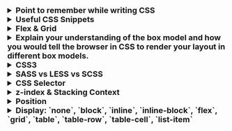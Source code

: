<details >
 <summary style="font-size: large; font-weight: bold">Point to remember while writing CSS</summary>

### `height` & `width`

- **Thumb rule** - Always set height/width of parent container first only when required,
  first always try to solve using whatever default html is providing.

- **Overflow** - After first rule check where you need to set `height` / `width`, use
  things like % instead of unit then use `overflow: auto`. In case of long word don't use
  `overflow` instead use things like `word-break`

A very good example is `product-chat` app here: https://github.com/anjaysahoo/mini-apps/tree/master/product-chat

### `<img/>`

- For different image size to be shown consistently of uniform size use things like `min-width`
- Read this for optimize image loading: https://www.builder.io/blog/fast-images
</details>




<details >
 <summary style="font-size: large; font-weight: bold">Useful CSS Snippets</summary>

1. Always apply below css in root css file of project, putting it any where will not work

https://www.greatfrontend.com/questions/quiz/what-does-box-sizing-border-box-do-what-are-its-advantages?format=quiz
```css
*{
  box-sizing: border-box;/*So that padding & border are considered in height*/
}
```

2. Remove default style of button disabled. Put below CSS in class which is applied to the respective button
```css
.overriding-class-of-button {
   color: inherit;
}
```

</details>



<details >
 <summary style="font-size: large; font-weight: bold">Flex & Grid</summary>

### Flex

1. Flex-basis: It is like how much width you want to give to a box
   1. By default, it is `auto`(space taken is dependent on whatever value is defined for that element)
2. Flex-Grow: `1` means grow whatever available space, `0` means don't grow
3. Flex-shrink: `1` means shrink as much as possible, `0` means don't shrink
```css
/* Three values: flex-grow | flex-shrink | flex-basis */
flex: 2 2 10%;

/* Default value */
flex: initial; /* 0 1 auto */

/* Keyword value */
flex: none; /* 0 0 auto */

/* One value, unitless number: flex-grow
flex-basis is then equal to 0%. */
flex: 2; /* 2 1 0% */

/* One value, width/height: flex-basis */
flex: auto; /* 1 1 auto */
flex: 10em; /* 1 1 10em */
flex: 30%;
flex: min-content;

/* Two values: flex-grow | flex-basis */
flex: 1 30px; /* 1 1 30px */

/* Two values: flex-grow | flex-shrink */
flex: 2 2; /* 2 2 0% */

```

Short Video Explanation: https://youtu.be/1zKX71GYisE?si=OyuV4mzevtMUsCuN&t=375

### Grid

https://fireship.io/lessons/three-responsive-css-grid-layouts/

```css
.basic-grid {
    display: grid;
    gap: 1rem;
    grid-template-columns: repeat(auto-fill, minmax(240px, 1fr));
 }
```

</details>





<details >
 <summary style="font-size: large; font-weight: bold">Explain your understanding of the box model and how you would tell the browser in CSS to render your layout in different box models.</summary>

### Always apply below css in root css file of project, putting it any where will not work

```css
*{
  box-sizing: border-box;/*So that padding & border are considered in height*/
}
```

| Property  | `box-sizing: content-box` (default) | `box-sizing: border-box` |
| --------- | ----------------------------------- | ------------------------ |
| content   | Yes                                 | Yes                      |
| `padding` | No                                  | Yes                      |
| `border`  | No                                  | Yes                      |
| `margin`  | No                                  | No                       |

- https://www.greatfrontend.com/questions/quiz/what-does-box-sizing-border-box-do-what-are-its-advantages?format=quiz
- https://www.greatfrontend.com/questions/quiz/what-does-box-sizing-border-box-do-what-are-its-advantages?practice=practice&tab=quiz

The CSS box model describes the rectangular boxes that are generated for elements in the document tree and laid out according to the visual formatting model. Each box has a content area (e.g. text, an image, etc.) and optional surrounding `padding`, `border`, and `margin` areas.

The CSS box model is responsible for calculating:

- How much space a block element takes up.
- Whether or not borders and/or margins overlap, or collapse.
- A box's dimensions.

## Box Model Rules

- The dimensions of a block element are calculated by `width`, `height`, `padding`s, and `border`s.
- If no `height` is specified, a block element will be as high as the content it contains, plus `padding` (unless there are floats, for which, see [describe floats and how they work](/questions/quiz/describe-floats-and-how-they-work)).
- If no `width` is specified, a non-`float`-ed block element will expand to fit the width of its parent minus the `padding`, unless it has a `max-width` property set, in which case it will be no wider than the specified maximum width.
   - Some block-level elements (e.g. `table`, `figure`, and `input`) have inherent or default width values, and may not expand to fill the full width of their parent container.
   - Note: `span` is an inline-level element and does not have a default width, so it will not expand to fit.
- The `height` of an element is calculated by the content's `height`.
- The `width` of an element is calculated by the content's `width`.
- By default (`box-sizing: content-box`), `padding`s and `border`s are not part of the `width` and `height` of an element.

Note that `margin`s are not counted towards the actual size of the box. It affects the total space that the box will take up on the page, but only the space outside the box. The box's area stops at the `border` — it does not extend into the `margin`.

## Extra

Look up the `box-sizing` property, which affects how the total heights and widths of elements are calculated.

- `box-sizing: content-box`: This is the default value of `box-sizing` and adheres to the rules above.
- `box-sizing: border-box`: The `width` and `height` will include the content, padding and border, but not including the margin. This is a much more intuitive way to think about boxes and hence many CSS frameworks (e.g. Bootstrap, Tailwind, Bulma) set `* { box-sizing: border-box; }` globally, so that all elements use such a box model by default. See the [question on `box-sizing: border-box`](/questions/quiz/what-does-box-sizing-border-box-do-what-are-its-advantages) for more information.

## References

- [The box model | MDN](https://developer.mozilla.org/en-US/docs/Learn/CSS/Building_blocks/The_box_model#the_standard_css_box_model)

</details>




<details >
 <summary style="font-size: large; font-weight: bold">CSS3</summary>

![img.png](img.png)

- Rounded Corners and Gradients. When CSS was released, developers used design images to create rounded corners with different gradients and structures
- Pseudo-classes. CSS supports pseudo-classes that let developers define a particular state of an HTML element. For example, developers can use the pseudo-class to highlight the links on a web page that a user has already clicked on or style an HTML element when the user's mouse hovers over it.
![img_1.png](img_1.png)
- https://www.simplilearn.com/difference-between-css-and-css3-article#:~:text=CSS3%20features%20the%20Selector%20concept,be%20applied%20to%20CSS%20styles.
</details>


<details >
 <summary style="font-size: large; font-weight: bold">SASS vs LESS vs SCSS</summary>

https://www.greatfrontend.com/questions/quiz/what-are-the-advantages-disadvantages-of-using-css-preprocessors

LESS stands for Leaner Style Sheets. It is a backward-compatible language extension for CSS. It allows us to use features like variables, nesting, mixins, etc, all in a CSS-compatible syntax. LESS is influenced by SASS and has influenced the newer “SCSS” syntax of SASS. LESS was used in Bootstrap 3 but was replaced by SASS in Bootstrap 4.

SASS (Syntactically Awesome Stylesheets), SCSS (Sassy CSS), and LESS (Leaner Style Sheets) are all CSS preprocessors that help in writing more maintainable and reusable CSS code. Here’s a detailed explanation of each with examples:

100 seconds short video: https://www.youtube.com/watch?v=akDIJa0AP5c&t=14s

### 1. SASS (Syntactically Awesome Stylesheets)

**SASS** is the original syntax of the SASS preprocessor. It uses indentation rather than braces and semicolons, making it cleaner and shorter.

#### Example
```sass
// Variables
$primary-color: #333

// Mixin
@mixin border-radius($radius) 
  -webkit-border-radius: $radius
  -moz-border-radius: $radius
  border-radius: $radius

// Nesting
nav 
  ul 
    margin: 0
    padding: 0
    list-style: none
  
  li 
    display: inline-block
    
  a 
    display: block
    padding: 6px 12px
    text-decoration: none

// Using mixin
.box 
  @include border-radius(10px)
  background: $primary-color
  color: #fff
  padding: 10px
```

#### SASS Functions
![img_2.png](img_2.png)
![img_3.png](img_3.png)



### 2. SCSS (Sassy CSS)

**SCSS** is a newer syntax of SASS and is fully compatible with CSS syntax. It uses braces and semicolons, making it easier for developers familiar with CSS to pick up.

#### Example
```scss
// Variables
$primary-color: #333;

// Mixin
@mixin border-radius($radius) {
  -webkit-border-radius: $radius;
  -moz-border-radius: $radius;
  border-radius: $radius;
}

// Nesting
nav {
  ul {
    margin: 0;
    padding: 0;
    list-style: none;
  }

  li {
    display: inline-block;
  }

  a {
    display: block;
    padding: 6px 12px;
    text-decoration: none;
  }
}

// Using mixin
.box {
  @include border-radius(10px);
  background: $primary-color;
  color: #fff;
  padding: 10px;
}
```

### 3. LESS (Leaner Style Sheets)

**LESS** is another CSS preprocessor similar to SASS/SCSS but with its own syntax and features. LESS is written in JavaScript and can be run on the client-side or server-side.

#### Example
```less
// Variables
@primary-color: #333;

// Mixin
.border-radius(@radius) {
  -webkit-border-radius: @radius;
  -moz-border-radius: @radius;
  border-radius: @radius;
}

// Nesting
nav {
  ul {
    margin: 0;
    padding: 0;
    list-style: none;
  }

  li {
    display: inline-block;
  }

  a {
    display: block;
    padding: 6px 12px;
    text-decoration: none;
  }
}

// Using mixin
.box {
  .border-radius(10px);
  background: @primary-color;
  color: #fff;
  padding: 10px;
}
```

### Key Differences

1. **Syntax**:
    - SASS uses indentation-based syntax without braces and semicolons.
    - SCSS uses CSS-like syntax with braces and semicolons.
    - LESS uses a syntax similar to SCSS but with some differences in features and functions.

2. **Features**:
    - All preprocessors support variables, nesting, mixins, and functions.
    - SASS/SCSS and LESS have different implementations and additional features (like loops and conditionals).

3. **Compatibility**:
    - SCSS is fully compatible with CSS, making it easier to transition from CSS.
    - LESS also supports a CSS-like syntax but might have some differences in advanced features.

4. **Compilation**:
    - SASS/SCSS is compiled using the Ruby-based `sass` or the Dart-based `dart-sass`.
    - LESS is typically compiled using JavaScript-based tools.
</details>


<details >
 <summary style="font-size: large; font-weight: bold">CSS Selector</summary>
Three basic types: element, class, and ID

1. **What are some of the "gotchas" for writing efficient CSS?**
   Firstly, understand that browsers match selectors from rightmost (key selector) to left. Browsers filter out elements in the DOM according to the key selector and traverse up its parent elements to determine matches. The shorter the length of the selector chain, the faster the browser can determine if that element matches the selector. Hence avoid key selectors that are tag and universal selectors. They match a large number of elements and browsers will have to do more work in determining if the parents do match.

BEM (Block Element Modifier) methodology recommends that everything has a single class, and, where you need hierarchy, that gets baked into the name of the class as well, this naturally makes the selector efficient and easy to override.

Be aware of which CSS properties trigger reflow, repaint, and compositing. Avoid writing styles that change the layout (trigger reflow) where possible.

https://www.greatfrontend.com/questions/quiz/what-are-some-of-the-gotchas-for-writing-efficient-css

2. **Explain how a browser determines what elements match a CSS selector.**

This question is related to the question about writing efficient CSS. Browsers match selectors from rightmost (key selector) to the left. Browsers filter out elements in the DOM according to the key selector and traverse up its parent elements to determine matches. The shorter the length of the selector chain, the faster the browser can determine if that element matches the selector.

For example, with a selector p span, browsers firstly find all the <span> elements and traverse up its parent all the way up to the root to find the <p> element. For a particular <span>, as soon as it finds a <p>, it knows that the <span> matches the selector, and can stop traversing its parents.
https://www.greatfrontend.com/questions/quiz/explain-how-a-browser-determines-what-elements-match-a-css-selector?format=quiz


https://developer.mozilla.org/en-US/docs/Learn/CSS/Building_blocks/Selectors
https://youtu.be/1h5StQJ8hww?si=Sxyq0sqt-IVHQR7c
</details>






<details >
 <summary style="font-size: large; font-weight: bold">z-index & Stacking Context</summary>

---
title: Describe `z-index` and how stacking context is formed.
---

The `z-index` property in CSS controls the vertical stacking order of elements that overlap. `z-index` only affects positioned elements (elements which have a `position` value which is not `static`) and its descendants or flex items.

Without any `z-index` value, elements stack in the order that they appear in the DOM (the lowest one down at the same hierarchy level appears on top). Elements with non-static positioning (and their children) will always appear on top of elements with default static positioning, regardless of the HTML hierarchy.

A stacking context is an element that contains a set of layers. Within a local stacking context, the `z-index` values of its children are set relative to that element rather than to the document root. Layers outside of that context — i.e. sibling elements of a local stacking context — can't sit between layers within it. **If an element B sits on top of element A, a child element of element A, element C, can never be higher than element B even if element C has a higher `z-index` than element B.**

Each stacking context is self-contained - after the element's contents are stacked, the whole element is considered in the stacking order of the parent stacking context. A handful of CSS properties trigger a new stacking context, such as `opacity` less than 1, `filter` that is not `none`, and `transform` that is not`none`.

_**Note**: What exactly qualifies an element to create a stacking context is listed in this long set of [rules](https://developer.mozilla.org/en-US/docs/Web/CSS/CSS_Positioning/Understanding_z_index/The_stacking_context#The_stacking_context)._

For Video explanation: https://www.youtube.com/watch?v=uS8l4YRXbaw
</details>


<details >
 <summary style="font-size: large; font-weight: bold">Position</summary>

-
![img_4.png](img_4.png)
You always use `absolute` along with `relative` to position element in respect to its parent.

- `relative` alone is not that useful, because if you make something `relative` it just go out of the flow of the page.

https://www.youtube.com/watch?v=jx5jmI0UlXU


A positioned element is an element whose computed `position` property is either `relative`, `absolute`, `fixed` or `sticky`.

- `static`: The default position; the element will flow into the page as it normally would. The `top`, `right`, `bottom`, `left` and `z-index` properties do not apply.
- `relative`: The element's position is adjusted relative to itself, without changing layout (and thus leaving a gap for the element where it would have been had it not been positioned).
- `absolute`: The element is removed from the flow of the page and positioned at a specified position relative to its closest positioned ancestor if any, or otherwise relative to the initial containing block. Absolutely-positioned boxes can have margins, and they do not collapse with any other margins. These elements do not affect the position of other elements.
- `fixed`: The element is removed from the flow of the page and positioned at a specified position relative to the viewport and doesn't move when scrolled.
- `sticky`: Sticky positioning is a hybrid of relative and fixed positioning. The element is treated as `relative` positioned until it crosses a specified threshold, at which point it is treated as `fixed`-positioned.
</details>




<details >
 <summary style="font-size: large; font-weight: bold">Display:  `none`, `block`, `inline`, `inline-block`, `flex`, `grid`, `table`, `table-row`, `table-cell`, `list-item`</summary>

| `display` Value | Description |
| :-- | :-- |
| `none` | Does not display an element (the element no longer affects the layout of the document). All child element are also no longer displayed. The document is rendered as if the element did not exist in the document tree. |
| `block` | The element consumes the whole line in the block direction (which is usually horizontal). |
| `inline` | Elements can be laid out beside each other. |
| `inline-block` | Similar to `inline`, but allows some `block` properties like setting `width` and `height`. |
| `flex` | Behaves as a block-level `flex` container, which can be manipulated using flexbox model. |
| `grid` | Behaves as a block-level `grid` container using grid layout. |
| `table` | Behaves like the `<table>` element. |
| `table-row` | Behaves like the `<tr>` element. |
| `table-cell` | Behaves like the `<td>` element. |
| `list-item` | Behaves like a `<li>` element which allows it to define `list-style-type` and `list-style-position`. |

https://www.greatfrontend.com/questions/quiz/what-is-the-css-display-property-and-can-you-give-a-few-examples-of-its-use?practice=practice&tab=quiz
<details >
 <summary style="font-size: medium; font-weight: bold">What's the difference between `block`, `inline`, and `inline-block`?</summary>

https://youtu.be/x_i2gga-sYg?si=FUEZnOE8iaTnsqpB

### `inline`
1. `Height` and `Width` does not affect inline element. Hence you can see nothing is happening even if height is added here
![img_5.png](img_5.png)
2. But `font-size` is added 
![img_6.png](img_6.png)
3. While `Padding` does get added to element but it does not affect any other element
![img_7.png](img_7.png)

### `inline-block`
To solve above overlap issue with `inline` element using padding we use `inline-block`
![img_8.png](img_8.png)


https://www.greatfrontend.com/questions/quiz/whats-the-difference-between-inline-and-inline-block?practice=practice&tab=quiz

| Property | `block` | `inline-block` | `inline` |
| --- | --- | --- | --- |
| Size | Fills up the width of its parent container. | Depends on content. | Depends on content. |
| Positioning | Start on a new line and tolerates no HTML elements next to it (except when you add `float`) | Flows along with other content and allows other elements beside it. | Flows along with other content and allows other elements beside it. |
| Can specify `width` and `height` | Yes | Yes | No. Will ignore if being set. |
| Can be aligned with `vertical-align` | No | Yes | Yes |
| Margins and paddings | All sides respected. | All sides respected. | Only horizontal sides respected. Vertical sides, if specified, do not affect layout. Vertical space it takes up depends on `line-height`, even though the `border` and `padding` appear visually around the content. |
| Float | - | - | Becomes like a `block` element where you can set vertical margins and paddings. |
| Use Cases | Layout elements like `<div>`, `<p>`, `<section>`. | Used for buttons, images, and form fields that need custom sizes but stay in line with text. | Links `<a>`, text formatting `<span>`, text styling - bold `<b>`, italics `<i>`.|
</details>
</details>
